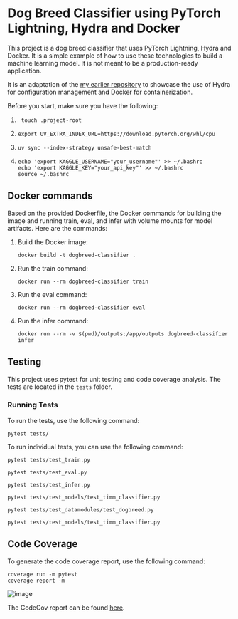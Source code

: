 # Dog Breed Classifier using PyTorch Lightning, Hydra and Docker

This project is a dog breed classifier that uses PyTorch Lightning, Hydra and Docker. It is a simple example of how to use these technologies to build a machine learning model. It is not meant to be a production-ready application.

It is an adaptation of the [my earlier repository](https://github.com/mkthoma/pytorch_lightning_docker) to showcase the use of Hydra for configuration management and Docker for containerization.

Before you start, make sure you have the following:


1. ```
    touch .project-root
    ```

2.  ```
    export UV_EXTRA_INDEX_URL=https://download.pytorch.org/whl/cpu
    ```
3.  ```
    uv sync --index-strategy unsafe-best-match
    ```
4.  ```
    echo 'export KAGGLE_USERNAME="your_username"' >> ~/.bashrc
    echo 'export KAGGLE_KEY="your_api_key"' >> ~/.bashrc
    source ~/.bashrc
    ```

## Docker commands
Based on the provided Dockerfile, the Docker commands for building the image and running train, eval, and infer with volume mounts for model artifacts. Here are the commands:

1. Build the Docker image:

    ```
    docker build -t dogbreed-classifier .
    ```

2. Run the train command:

    ```
    docker run --rm dogbreed-classifier train
    ```

3.  Run the eval command:

    ```
    docker run --rm dogbreed-classifier eval
    ``` 

4. Run the infer command:

    ```
    docker run --rm -v $(pwd)/outputs:/app/outputs dogbreed-classifier infer
    ```

## Testing

This project uses pytest for unit testing and code coverage analysis. The tests are located in the `tests` folder.

### Running Tests

To run the tests, use the following command:
```
pytest tests/
```
To run individual tests, you can use the following command:
```
pytest tests/test_train.py
```

```
pytest tests/test_eval.py
```

```
pytest tests/test_infer.py
```

```
pytest tests/test_models/test_timm_classifier.py
```

```
pytest tests/test_datamodules/test_dogbreed.py
```

```
pytest tests/test_models/test_timm_classifier.py
```
## Code Coverage

To generate the code coverage report, use the following command:

```
coverage run -m pytest
coverage report -m
```

![image](https://github.com/user-attachments/assets/9bcea1c0-d25c-46a8-86bb-820cca1bee3f)


The CodeCov report can be found [here](https://app.codecov.io/github/mkthoma/lightning_hydra).

